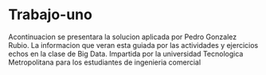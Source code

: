 # Trabajo-uno
Acontinuacion se presentara la solucion aplicada por Pedro Gonzalez Rubio.
  La informacion que veran esta guiada por las actividades y ejercicios echos en la clase de Big Data.
  Impartida por la universidad Tecnologica Metropolitana para los estudiantes de ingenieria comercial 
